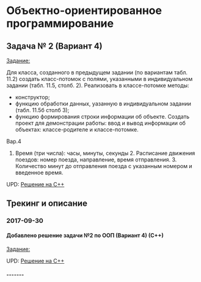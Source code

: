 # Объектно-ориентированное программирование

## Задача № 2 (Вариант 4)

[Задание:](./OOP/lab02/%D0%97%D0%B0%D0%B4%D0%B0%D0%BD%D0%B8%D0%B502.txt)

Для класса, созданного в предыдущем задании (по вариантам табл. 11.2) создать класс-потомок с полями, указанными в индивидуальном задании (табл. 11.5, столб. 2).
Реализовать в классе-потомке методы:
- конструктор;
- функцию обработки данных, уазанную в индивидуальном задании (табл. 11.5б столб 3);
- функцию формирования строки информации об объекте.
Создать проект для демонстрации работы: ввод и вывод информации об объектах: классе-родителе и классе-потомке.

Вар.4
1. Время (три числа): часы, минуты, секунды 2. Расписание движения поездов: номер поезда, направление, время отправления. 3. Количество минут до отправления поезда с указанным номером и введенное время.

UPD: [Решение на С++](./OOP/lab02/c%2B%2B)


## Трекинг и описание


### 2017-09-30
#### Добавлено решение задачи №2 по ООП (Вариант 4) (С++)
[Задание:](./OOP/lab02/%D0%97%D0%B0%D0%B4%D0%B0%D0%BD%D0%B8%D0%B502.txt)

UPD: [Решение на С++](./OOP/lab02/c%2B%2B)

#### -------